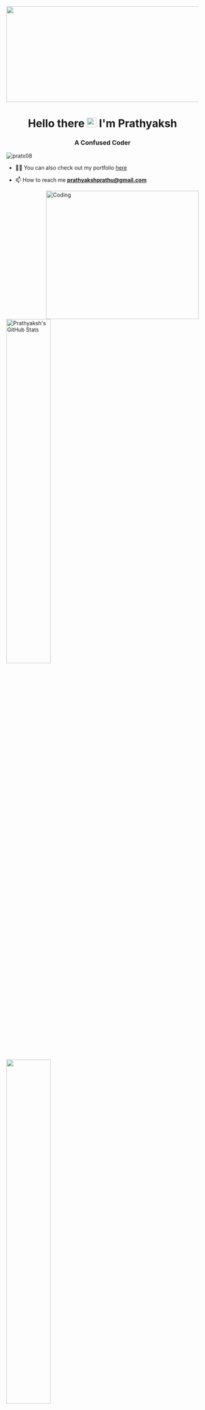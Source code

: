 <img src="https://i.ibb.co/fD4SVPr/Untitled-Design.jpg" width="3000px" height="250px" align="center">
<h1 align="center">Hello there <img src="https://media.giphy.com/media/hvRJCLFzcasrR4ia7z/giphy.gif" width="25px"> I'm Prathyaksh</h1>
<h3 align="center">A Confused Coder</h3>

<!----------------------- VIEWS -------------------->
<p align="left"> <img src="https://komarev.com/ghpvc/?username=pratx08&label=Profile%20views&color=ff0000&style=flat" alt="pratx08" /> </p>


- 👨‍💻 You can also check out my portfolio [here](https://pratx08.github.io/portfolio.github.io/)

- 📫 How to reach me **prathyakshprathu@gmail.com**

<!------------------------ Gif --------------------->
<img align="right" alt="Coding" src="https://github.com/abhisheknaiidu/abhisheknaiidu/blob/master/code.gif?raw=true" width="400" height="335">


<a href="https://github.com/pratx08">
  <img align="center" width="48%" src="https://github-readme-stats.vercel.app/api?username=pratx08&show_icons=true&line_height=27&count_private=true&title_color=ffffff&text_color=ffffff&icon_color=ff0000&bg_color=000000" alt="Prathyaksh's GitHub Stats" />
</a>

<br/><br/>

<a href="https://pratx08.github.io/.github.io/">
  <img align="center" src="https://github-readme-stats.vercel.app/api/pin/?username=pratx08&repo=.github.io&title_color=ffffff&text_color=c9cacc&icon_color=ffff00&bg_color=000000" width="48%"/>
</a>  
